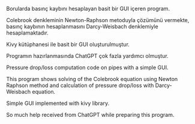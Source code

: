  Borularda basınç kaybını hesaplayan basit bir GUI içeren program.

 Colebrook denkleminin Newton-Raphson metoduyla çözümünü vermekte, basınç kaybının hesaplanmasını Darcy-Weisbach denklemiyle hesaplamaktadır.

 Kivy kütüphanesi ile basit bir GUI oluşturulmuştur.

 Programın hazırlanmasında ChatGPT çok fazla yardımcı olmuştur.

 Pressure drop/loss computation code on pipes with a simple GUI. 
 
 This program shows solving of the Colebrook equation using Newton Raphson method and calculation of pressure drop/loss with Darcy-Weisbach equation.
 
 Simple GUI implemented with kivy library.
 
 So much help received from ChatGPT while preparing this program. 
